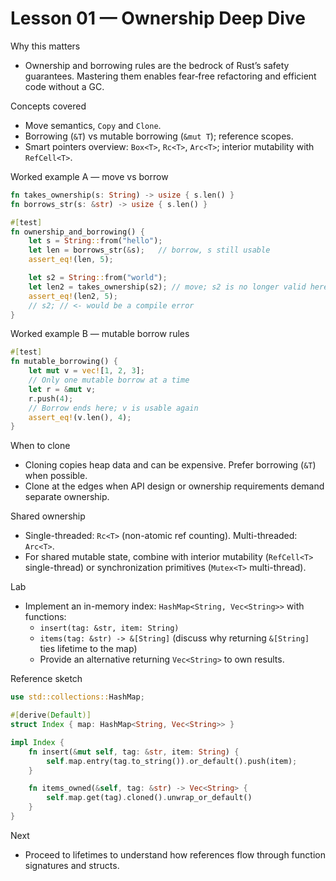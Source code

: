 # Lesson 01 — Ownership Deep Dive

Why this matters
- Ownership and borrowing rules are the bedrock of Rust’s safety guarantees. Mastering them enables fear‑free refactoring and efficient code without a GC.

Concepts covered
- Move semantics, `Copy` and `Clone`.
- Borrowing (`&T`) vs mutable borrowing (`&mut T`); reference scopes.
- Smart pointers overview: `Box<T>`, `Rc<T>`, `Arc<T>`; interior mutability with `RefCell<T>`.

Worked example A — move vs borrow
```rust
fn takes_ownership(s: String) -> usize { s.len() }
fn borrows_str(s: &str) -> usize { s.len() }

#[test]
fn ownership_and_borrowing() {
    let s = String::from("hello");
    let len = borrows_str(&s);   // borrow, s still usable
    assert_eq!(len, 5);

    let s2 = String::from("world");
    let len2 = takes_ownership(s2); // move; s2 is no longer valid here
    assert_eq!(len2, 5);
    // s2; // <- would be a compile error
}
```

Worked example B — mutable borrow rules
```rust
#[test]
fn mutable_borrowing() {
    let mut v = vec![1, 2, 3];
    // Only one mutable borrow at a time
    let r = &mut v;
    r.push(4);
    // Borrow ends here; v is usable again
    assert_eq!(v.len(), 4);
}
```

When to clone
- Cloning copies heap data and can be expensive. Prefer borrowing (`&T`) when possible.
- Clone at the edges when API design or ownership requirements demand separate ownership.

Shared ownership
- Single-threaded: `Rc<T>` (non-atomic ref counting). Multi-threaded: `Arc<T>`.
- For shared mutable state, combine with interior mutability (`RefCell<T>` single-thread) or synchronization primitives (`Mutex<T>` multi-thread).

Lab
- Implement an in-memory index: `HashMap<String, Vec<String>>` with functions:
  - `insert(tag: &str, item: String)`
  - `items(tag: &str) -> &[String]` (discuss why returning `&[String]` ties lifetime to the map)
  - Provide an alternative returning `Vec<String>` to own results.

Reference sketch
```rust
use std::collections::HashMap;

#[derive(Default)]
struct Index { map: HashMap<String, Vec<String>> }

impl Index {
    fn insert(&mut self, tag: &str, item: String) {
        self.map.entry(tag.to_string()).or_default().push(item);
    }

    fn items_owned(&self, tag: &str) -> Vec<String> {
        self.map.get(tag).cloned().unwrap_or_default()
    }
}
```

Next
- Proceed to lifetimes to understand how references flow through function signatures and structs.

